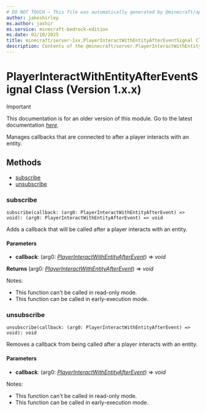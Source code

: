 ```yaml
---
# DO NOT TOUCH — This file was automatically generated by @minecraft/api-docs-generator, to report problems file an issue at https://github.com/Mojang/minecraft-scripting-libraries
author: jakeshirley
ms.author: jashir
ms.service: minecraft-bedrock-edition
ms.date: 02/10/2025
title: minecraft/server-1xx.PlayerInteractWithEntityAfterEventSignal Class
description: Contents of the @minecraft/server.PlayerInteractWithEntityAfterEventSignal class (Version 1.x.x).
---
```

# PlayerInteractWithEntityAfterEventSignal Class (Version 1.x.x)

> [!IMPORTANT]
> This documentation is for an older version of this module. Go to the latest documentation [*here*](../../../scriptapi/minecraft/server/PlayerInteractWithEntityAfterEventSignal.md).

Manages callbacks that are connected to after a player interacts with an entity.

## Methods
- [subscribe](#subscribe)
- [unsubscribe](#unsubscribe)

### **subscribe**
`
subscribe(callback: (arg0: PlayerInteractWithEntityAfterEvent) => void): (arg0: PlayerInteractWithEntityAfterEvent) => void
`

Adds a callback that will be called after a player interacts with an entity.

#### **Parameters**
- **callback**: (arg0: [*PlayerInteractWithEntityAfterEvent*](PlayerInteractWithEntityAfterEvent.md)) => *void*

**Returns** (arg0: [*PlayerInteractWithEntityAfterEvent*](PlayerInteractWithEntityAfterEvent.md)) => *void*
  
Notes:
- This function can't be called in read-only mode.
- This function can be called in early-execution mode.

### **unsubscribe**
`
unsubscribe(callback: (arg0: PlayerInteractWithEntityAfterEvent) => void): void
`

Removes a callback from being called after a player interacts with an entity.

#### **Parameters**
- **callback**: (arg0: [*PlayerInteractWithEntityAfterEvent*](PlayerInteractWithEntityAfterEvent.md)) => *void*
  
Notes:
- This function can't be called in read-only mode.
- This function can be called in early-execution mode.

